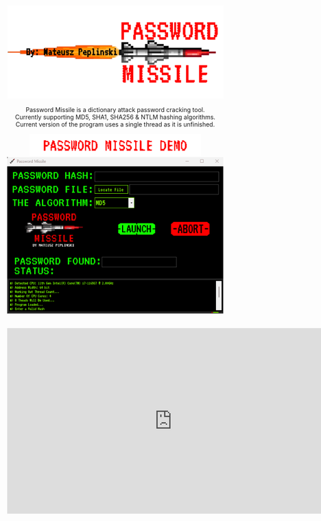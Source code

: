 
<p align="center">
  <img width="600" src="src/resources/graphicsResources/githubLogo.png" alt="mainIcon">
</p>
<p align="center">
  Password Missile is a dictionary attack password cracking tool. </br>
  Currently supporting MD5, SHA1, SHA256 & NTLM hashing algorithms. </br>
  Current version of the program uses a single thread as it is unfinished.
</p>
<p align="center">
<img width="400" src="src/resources/graphicsResources/githubText0.png" alt="demoTextt"> </br>
  <img width="600" src="src/resources/graphicsResources/passwordMissileDemo.gif" alt="mainScreenGIF">
</p>
</br>
<iframe width="768" height="432" src="https://miro.com/app/live-embed/uXjVPwbxA1A=/?moveToViewport=-1251,-899,2900,1521&embedId=450810416220" frameborder="0" scrolling="no" allow="fullscreen; clipboard-read; clipboard-write" allowfullscreen></iframe>
